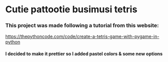# Cutie pattootie busimusi tetris

### This project was made following a tutorial from this website:

https://thepythoncode.com/code/create-a-tetris-game-with-pygame-in-python

#### I decided to make it prettier so I added pastel colors & some new options
